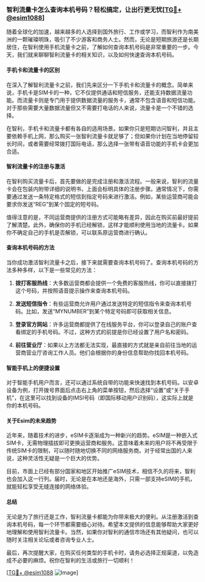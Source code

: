 ### 智利流量卡怎么查询本机号码？轻松搞定，让出行更无忧[[TG💪+ @esim1088](https://t.me/s/esim1088)]

随着全球化的加速，越来越多的人选择到国外旅行、工作或学习，而智利作为南美洲的一颗璀璨明珠，吸引了不少游客和商务人士。然而，无论是短期旅游还是长期居住，在智利使用手机流量卡之前，了解如何查询本机号码是非常重要的一步。今天，我们就来聊聊智利流量卡的相关知识，以及如何快速查询本机号码。

#### 手机卡和流量卡的区别

在深入了解智利流量卡之前，我们先来区分一下手机卡和流量卡的概念。简单来说，手机卡是SIM卡的一种，它不仅提供通话和短信服务，还能支持数据流量功能。而流量卡则是专门用于提供数据流量的服务卡，通常不包含语音和短信功能。对于那些需要大量数据流量但又不需要打电话的人来说，流量卡是一个不错的选择。

在智利，手机卡和流量卡都有各自的适用场景。如果你只是短期访问智利，并且主要依赖手机上网，那么购买一张智利流量卡就足够了；但如果你计划在当地停留较长时间，或者需要经常拨打国际电话，那么选择一张带有语音功能的手机卡会更加合适。

#### 智利流量卡的注册与激活

在智利购买流量卡后，首先要做的是完成注册和激活流程。一般来说，智利的流量卡会在包装内附带详细的说明书，上面会标明具体的注册步骤。通常情况下，你需要通过发送一条特定格式的短信到指定号码来进行激活。例如，某些运营商可能会要求你发送“REG”到某个固定的短号码。

值得注意的是，不同运营商提供的注册方式可能略有差异，因此在购买前最好提前了解清楚。此外，确保你的手机已经解锁，这样才能顺利使用当地的流量卡。如果你不确定自己的手机是否解锁，可以联系原运营商进行确认。

#### 查询本机号码的方法

当你成功激活智利流量卡之后，接下来就需要查询本机号码了。查询本机号码的方法多种多样，以下是一些常见的方法：

1. **拨打客服热线**：大多数运营商都会提供一个免费的客服热线，你可以直接拨打这个号码，并按照语音提示操作来查询本机号码。
   
2. **发送短信指令**：有些运营商允许用户通过发送特定的短信指令来查询本机号码。比如，发送“MYNUMBER”到某个特定号码即可获取相关信息。

3. **登录官方网站**：许多运营商都提供了在线服务平台，你可以登录自己的账户查看绑定的手机号码。不过，这种方式的前提是你已经设置了用户名和密码。

4. **前往营业厅**：如果以上方法都无法实现，最直接的方式就是亲自前往当地的运营商营业厅咨询工作人员。他们会根据你的身份信息帮助你找回本机号码。

#### 智能手机上的便捷设置

对于智能手机用户而言，还可以通过系统自带的功能来快速找到本机号码。以安卓设备为例，打开拨号界面后点击右上角的菜单按钮，然后选择“设置”或“关于手机”，在这里可以找到设备的IMSI号码（即国际移动用户识别码），这实际上就是你的本机号码。

#### 关于Esim的未来趋势

近年来，随着技术的进步，eSIM卡逐渐成为一种新兴的趋势。eSIM是一种嵌入式SIM卡，无需物理插拔即可更换运营商和服务。这意味着未来的用户将不再受限于传统SIM卡的限制，可以随时随地切换不同的网络服务商。对于经常出国的人来说，这种灵活性无疑是一个巨大的优势。

目前，市面上已经有部分国家和地区开始推广eSIM技术，相信不久的将来，智利也会加入这一行列。届时，无论是在本地还是海外，只需一部支持eSIM的手机，就能轻松享受无缝连接的网络体验。

#### 总结

无论是为了旅行还是工作，智利流量卡都能为你带来极大的便利。从注册激活到查询本机号码，每一个环节都需要细心对待。希望本文提供的信息能够帮助大家更好地理解和使用智利流量卡。当然，如果你对智利的通信市场还有其他疑问，也可以随时关注相关论坛或者咨询专业人士。

最后，再次提醒大家，在购买任何类型的手机卡时，请务必选择正规渠道，以免造成不必要的麻烦。祝你在智利的生活或旅行一切顺利！

[[TG💪+ @esim1088](https://t.me/s/esim1088) ![Image](https://i.postimg.cc/4NQfJmqS/Snipaste-2025-05-13-00-14-12.png)]